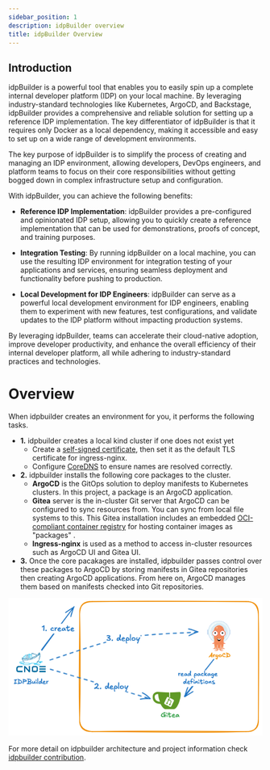 ```yaml
---
sidebar_position: 1
description: idpBuilder overview
title: idpBuilder Overview
---
```


## Introduction
idpBuilder is a powerful tool that enables you to easily spin up a complete internal developer platform (IDP) on your local machine. By leveraging industry-standard technologies like Kubernetes, ArgoCD, and Backstage, idpBuilder provides a comprehensive and reliable solution for setting up a reference IDP implementation. The key differentiator of idpBuilder is that it requires only Docker as a local dependency, making it accessible and easy to set up on a wide range of development environments.

The key purpose of idpBuilder is to simplify the process of creating and managing an IDP environment, allowing developers, DevOps engineers, and platform teams to focus on their core responsibilities without getting bogged down in complex infrastructure setup and configuration.

With idpBuilder, you can achieve the following benefits:

* **Reference IDP Implementation**: idpBuilder provides a pre-configured and opinionated IDP setup, allowing you to quickly create a reference implementation that can be used for demonstrations, proofs of concept, and training purposes.

* **Integration Testing**: By running idpBuilder on a local machine, you can use the resulting IDP environment for integration testing of your applications and services, ensuring seamless deployment and functionality before pushing to production.

* **Local Development for IDP Engineers**: idpBuilder can serve as a powerful local development environment for IDP engineers, enabling them to experiment with new features, test configurations, and validate updates to the IDP platform without impacting production systems.

By leveraging idpBuilder, teams can accelerate their cloud-native adoption, improve developer productivity, and enhance the overall efficiency of their internal developer platform, all while adhering to industry-standard practices and technologies.

# Overview

When idpbuilder creates an environment for you, it performs the following tasks.

- **1.** idpbuilder creates a local kind cluster if one does not exist yet
  - Create a [self-signed certificate](./idpbuilder/how-it-works#self-signed-certificate), then set it as the default TLS certificate for ingress-nginx.
  - Configure [CoreDNS](./idpbuilder/how-it-works#dns-configuration) to ensure names are resolved correctly.
- **2.** idpbuilder installs the following core packages to the cluster.
  - **ArgoCD** is the GitOps solution to deploy manifests to Kubernetes clusters. In this project, a package is an ArgoCD application.
  - **Gitea** server is the in-cluster Git server that ArgoCD can be configured to sync resources from. You can sync from local file systems to this. This Gitea installation includes an embedded [OCI-compliant container registry](./idpbuilder/how-it-works/#local-oci-registry) for hosting container images as "packages" .
  - **Ingress-nginx** is used as a method to access in-cluster resources such as ArgoCD UI and Gitea UI.
- **3.** Once the core pacakages are installed, idpbuilder passes control over these packages to ArgoCD by storing manifests in Gitea repositories then creating ArgoCD applications. From here on, ArgoCD manages them based on manifests checked into Git repositories.

![img.png](./images/idpbuilder-basic.png)

For more detail on idpbuilder architecture and project information check [idpbuilder contribution](https://github.com/cnoe-io/idpbuilder/blob/main/CONTRIBUTING.md#architecture).